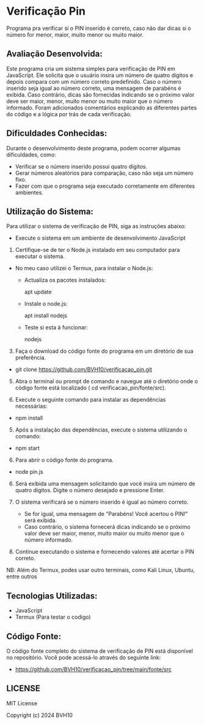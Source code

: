 # Verificação Pin
Programa pra verificar si o PIN inserido é correto, caso não dar dicas si o número for menor, maior, muito menor ou muito maior.

## Avaliação Desenvolvida:
Este programa cria um sistema simples para verificação de PIN em JavaScript. Ele solicita que o usuário insira um número de quatro dígitos e depois compara com um número correto predefinido. Caso o número inserido seja igual ao número correto, uma mensagem de parabéns é exibida. Caso contrário, dicas são fornecidas indicando se o próximo valor deve ser maior, menor, muito menor ou muito maior que o número informado. Foram adicionados comentários explicando as diferentes partes do código e a lógica por trás de cada verificação.


## Dificuldades Conhecidas:
Durante o desenvolvimento deste programa, podem ocorrer algumas dificuldades, como:
- Verificar se o número inserido possui quatro dígitos.
- Gerar números aleatórios para comparação, caso não seja um número fixo.
- Fazer com que o programa seja executado corretamente em diferentes ambientes.

## Utilização do Sistema:

Para utilizar o sistema de verificação de PIN, siga as instruções abaixo:

 - Execute o sistema em um ambiente de desenvolvimento JavaScript

1. Certifique-se de ter o Node.js instalado em seu computador para executar o sistema.

 - No meu caso utilizei o Termux, para instalar o Node.js:
  
    - Actualiza os pacotes instalados:
      
       apt update
    - Instale o node.js:
      
       apt install nodejs
    - Teste si esta á funcionar:
      
       nodejs

3. Faça o download do código fonte do programa em um diretório de sua preferência.

 - git clone https://github.com/BVH10/verificacao_pin.git

5. Abra o terminal ou prompt de comando e navegue até o diretório onde o código fonte está localizado ( cd verificacao_pin/fonte/src).

6. Execute o seguinte comando para instalar as dependências necessárias:

  - npm install

5. Após a instalação das dependências, execute o sistema utilizando o comando:

  - npm start

6. Para abrir o código fonte do programa.

 - node pin.js

6. Será exibida uma mensagem solicitando que você insira um número de quatro dígitos. Digite o número desejado e pressione Enter.

7. O sistema verificará se o número inserido é igual ao número correto.
   - Se for igual, uma mensagem de "Parabéns! Você acertou o PIN!" será exibida.
   - Caso contrário, o sistema fornecerá dicas indicando se o próximo valor deve ser maior, menor, muito maior ou muito menor que o número informado.

8. Continue executando o sistema e fornecendo valores até acertar o PIN correto.

NB: Além do Termux, podes usar outro terminais, como Kali Linux, Ubuntu, entre outros

## Tecnologias Utilizadas:
- JavaScript
- Termux (Para testar o codigo)

## Código Fonte:

O código fonte completo do sistema de verificação de PIN está disponível no repositório.
Você pode acessá-lo através do seguinte link:
 - https://github.com/BVH10/verificacao_pin/tree/main/fonte/src

## LICENSE
MIT License

Copyright (c) 2024 BVH10
